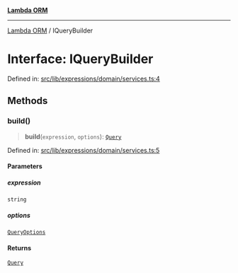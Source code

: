 [**Lambda ORM**](../README.md)

***

[Lambda ORM](../README.md) / IQueryBuilder

# Interface: IQueryBuilder

Defined in: [src/lib/expressions/domain/services.ts:4](https://github.com/lambda-orm/lambdaorm/blob/de442ee62b98645313d73b81a13e3c7cf3edad24/src/lib/expressions/domain/services.ts#L4)

## Methods

### build()

> **build**(`expression`, `options`): [`Query`](../classes/Query.md)

Defined in: [src/lib/expressions/domain/services.ts:5](https://github.com/lambda-orm/lambdaorm/blob/de442ee62b98645313d73b81a13e3c7cf3edad24/src/lib/expressions/domain/services.ts#L5)

#### Parameters

##### expression

`string`

##### options

[`QueryOptions`](QueryOptions.md)

#### Returns

[`Query`](../classes/Query.md)
